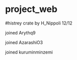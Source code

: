 # project_web

#histrey
crate by H_Nippoli 12/12

joined Arythq9

joined AzarashiO3

joined kuruminminzemi
